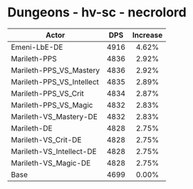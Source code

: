 # Dungeons - hv-sc - necrolord
| Actor | DPS | Increase |
|---|:---:|:---:|
|Emeni-LbE-DE|4916|4.62%|
|Marileth-PPS|4836|2.92%|
|Marileth-PPS_VS_Mastery|4836|2.92%|
|Marileth-PPS_VS_Intellect|4835|2.89%|
|Marileth-PPS_VS_Crit|4834|2.87%|
|Marileth-PPS_VS_Magic|4832|2.83%|
|Marileth-VS_Mastery-DE|4832|2.83%|
|Marileth-DE|4828|2.75%|
|Marileth-VS_Crit-DE|4828|2.75%|
|Marileth-VS_Intellect-DE|4828|2.75%|
|Marileth-VS_Magic-DE|4828|2.75%|
|Base|4699|0.00%|
